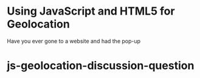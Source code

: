 # Using JavaScript and HTML5 for Geolocation

Have you ever gone to a website and had the pop-up
# js-geolocation-discussion-question
